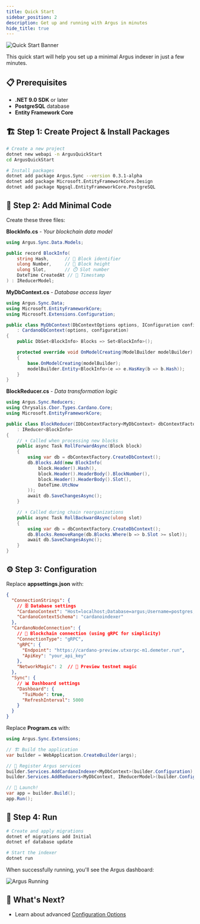```yaml
---
title: Quick Start
sidebar_position: 2
description: Get up and running with Argus in minutes
hide_title: true
---
```


![Quick Start Banner](/img/docs/argus/getting-started/quick-start-banner.png)

This quick start will help you set up a minimal Argus indexer in just a few minutes.

## 📋 Prerequisites

- **.NET 9.0 SDK** or later
- **PostgreSQL** database
- **Entity Framework Core**

## 🏗️ Step 1: Create Project & Install Packages

```bash
# Create a new project
dotnet new webapi -n ArgusQuickStart
cd ArgusQuickStart

# Install packages
dotnet add package Argus.Sync --version 0.3.1-alpha
dotnet add package Microsoft.EntityFrameworkCore.Design
dotnet add package Npgsql.EntityFrameworkCore.PostgreSQL
```

## 📝 Step 2: Add Minimal Code

Create these three files:

**BlockInfo.cs** - *Your blockchain data model*
```csharp
using Argus.Sync.Data.Models;

public record BlockInfo(
    string Hash,      // 🔑 Block identifier
    ulong Number,     // 🔢 Block height
    ulong Slot,       // ⏱️ Slot number
    DateTime CreatedAt // 📅 Timestamp
) : IReducerModel;
```

**MyDbContext.cs** - *Database access layer*
```csharp
using Argus.Sync.Data;
using Microsoft.EntityFrameworkCore;
using Microsoft.Extensions.Configuration;

public class MyDbContext(DbContextOptions options, IConfiguration configuration) 
    : CardanoDbContext(options, configuration)
{
    public DbSet<BlockInfo> Blocks => Set<BlockInfo>();

    protected override void OnModelCreating(ModelBuilder modelBuilder)
    {
        base.OnModelCreating(modelBuilder);
        modelBuilder.Entity<BlockInfo>(e => e.HasKey(b => b.Hash));
    }
}
```

**BlockReducer.cs** - *Data transformation logic*
```csharp
using Argus.Sync.Reducers;
using Chrysalis.Cbor.Types.Cardano.Core;
using Microsoft.EntityFrameworkCore;

public class BlockReducer(IDbContextFactory<MyDbContext> dbContextFactory)
    : IReducer<BlockInfo>
{
    // ⬆️ Called when processing new blocks
    public async Task RollForwardAsync(Block block)
    {
        using var db = dbContextFactory.CreateDbContext();
        db.Blocks.Add(new BlockInfo(
            block.Header().Hash(),
            block.Header().HeaderBody().BlockNumber(),
            block.Header().HeaderBody().Slot(),
            DateTime.UtcNow
        ));
        await db.SaveChangesAsync();
    }

    // ⬇️ Called during chain reorganizations
    public async Task RollBackwardAsync(ulong slot)
    {
        using var db = dbContextFactory.CreateDbContext();
        db.Blocks.RemoveRange(db.Blocks.Where(b => b.Slot >= slot));
        await db.SaveChangesAsync();
    }
}
```

## ⚙️ Step 3: Configuration

Replace **appsettings.json** with:

```json
{
  "ConnectionStrings": {
    // 🗄️ Database settings
    "CardanoContext": "Host=localhost;Database=argus;Username=postgres;Password=password;Port=5432",
    "CardanoContextSchema": "cardanoindexer"
  },
  "CardanoNodeConnection": {
    // 🔗 Blockchain connection (using gRPC for simplicity)
    "ConnectionType": "gRPC",
    "gRPC": {
      "Endpoint": "https://cardano-preview.utxorpc-m1.demeter.run",
      "ApiKey": "your_api_key"
    },
    "NetworkMagic": 2  // 🧪 Preview testnet magic
  },
  "Sync": {
    // 📊 Dashboard settings
    "Dashboard": {
      "TuiMode": true,
      "RefreshInterval": 5000
    }
  }
}
```

Replace **Program.cs** with:

```csharp
using Argus.Sync.Extensions;

// 🏗️ Build the application
var builder = WebApplication.CreateBuilder(args);

// 🔌 Register Argus services
builder.Services.AddCardanoIndexer<MyDbContext>(builder.Configuration);
builder.Services.AddReducers<MyDbContext, IReducerModel>(builder.Configuration);

// 🚀 Launch!
var app = builder.Build();
app.Run();
```

## 🚀 Step 4: Run

```bash
# Create and apply migrations
dotnet ef migrations add Initial
dotnet ef database update

# Start the indexer
dotnet run
```

When successfully running, you'll see the Argus dashboard:

![Argus Running](/img/docs/argus/getting-started/argus_running.png)

## 🔮 What's Next?

- Learn about advanced [Configuration Options](./configuration)